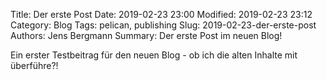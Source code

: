 Title: Der erste Post
Date: 2019-02-23 23:00
Modified: 2019-02-23 23:12
Category: Blog
Tags: pelican, publishing
Slug: 2019-02-23-der-erste-post
Authors: Jens Bergmann
Summary: Der erste Post im neuen Blog!

Ein erster Testbeitrag für den neuen Blog - ob ich die alten Inhalte mit überführe?!
